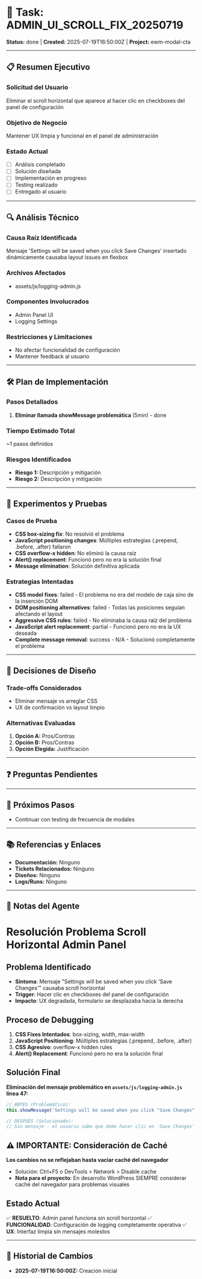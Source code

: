 # 🎯 Task: ADMIN_UI_SCROLL_FIX_20250719
**Status:** done | **Created:** 2025-07-19T16:50:00Z | **Project:** ewm-modal-cta

---

## 📋 Resumen Ejecutivo
### Solicitud del Usuario
Eliminar el scroll horizontal que aparece al hacer clic en checkboxes del panel de configuración

### Objetivo de Negocio
Mantener UX limpia y funcional en el panel de administración

### Estado Actual
- [ ] Análisis completado
- [ ] Solución diseñada  
- [ ] Implementación en progreso
- [ ] Testing realizado
- [ ] Entregado al usuario

---

## 🔍 Análisis Técnico

### Causa Raíz Identificada
Mensaje 'Settings will be saved when you click Save Changes' insertado dinámicamente causaba layout issues en flexbox

### Archivos Afectados
- assets/js/logging-admin.js

### Componentes Involucrados
- Admin Panel UI
- Logging Settings

### Restricciones y Limitaciones
- No afectar funcionalidad de configuración
- Mantener feedback al usuario

---

## 🛠️ Plan de Implementación

### Pasos Detallados
1. **Eliminar llamada showMessage problemática** (5min) - done

### Tiempo Estimado Total
~1 pasos definidos

### Riesgos Identificados
- **Riesgo 1:** Descripción y mitigación
- **Riesgo 2:** Descripción y mitigación

---

## 🧪 Experimentos y Pruebas

### Casos de Prueba
- **CSS box-sizing fix**: No resolvió el problema
- **JavaScript positioning changes**: Múltiples estrategias (.prepend, .before, .after) fallaron
- **CSS overflow-x hidden**: No eliminó la causa raíz
- **Alert() replacement**: Funcionó pero no era la solución final
- **Message elimination**: Solución definitiva aplicada

### Estrategias Intentadas
- **CSS model fixes**: failed - El problema no era del modelo de caja sino de la inserción DOM
- **DOM positioning alternatives**: failed - Todas las posiciones seguían afectando el layout
- **Aggressive CSS rules**: failed - No eliminaba la causa raíz del problema
- **JavaScript alert replacement**: partial - Funcionó pero no era la UX deseada
- **Complete message removal**: success - N/A - Solucionó completamente el problema

---

## 🤔 Decisiones de Diseño

### Trade-offs Considerados
- Eliminar mensaje vs arreglar CSS
- UX de confirmación vs layout limpio

### Alternativas Evaluadas
1. **Opción A:** Pros/Contras
2. **Opción B:** Pros/Contras
3. **Opción Elegida:** Justificación

---

## ❓ Preguntas Pendientes


---

## 🚀 Próximos Pasos
- Continuar con testing de frecuencia de modales

---

## 📚 Referencias y Enlaces
- **Documentación:** Ninguno
- **Tickets Relacionados:** Ninguno
- **Diseños:** Ninguno
- **Logs/Runs:** Ninguno

---

## 📝 Notas del Agente
# Resolución Problema Scroll Horizontal Admin Panel

## Problema Identificado
- **Síntoma**: Mensaje "Settings will be saved when you click 'Save Changes'" causaba scroll horizontal
- **Trigger**: Hacer clic en checkboxes del panel de configuración
- **Impacto**: UX degradada, formulario se desplazaba hacia la derecha

## Proceso de Debugging
1. **CSS Fixes Intentados**: box-sizing, width, max-width
2. **JavaScript Positioning**: Múltiples estrategias (.prepend, .before, .after)
3. **CSS Agresivo**: overflow-x hidden rules
4. **Alert() Replacement**: Funcionó pero no era la solución final

## Solución Final
**Eliminación del mensaje problemático en `assets/js/logging-admin.js` línea 47:**
```javascript
// ANTES (Problemático):
this.showMessage('Settings will be saved when you click "Save Changes"', 'info');

// DESPUÉS (Solucionado):
// Sin mensaje - el usuario sabe que debe hacer clic en 'Save Changes'
```

## ⚠️ IMPORTANTE: Consideración de Caché
**Los cambios no se reflejaban hasta vaciar caché del navegador**
- Solución: Ctrl+F5 o DevTools > Network > Disable cache
- **Nota para el proyecto**: En desarrollo WordPress SIEMPRE considerar caché del navegador para problemas visuales

## Estado Actual
✅ **RESUELTO**: Admin panel funciona sin scroll horizontal
✅ **FUNCIONALIDAD**: Configuración de logging completamente operativa
✅ **UX**: Interfaz limpia sin mensajes molestos

---

## 🔄 Historial de Cambios
- **2025-07-19T16:50:00Z:** Creación inicial
<!-- El agente puede añadir entradas cuando actualice la memoria -->
